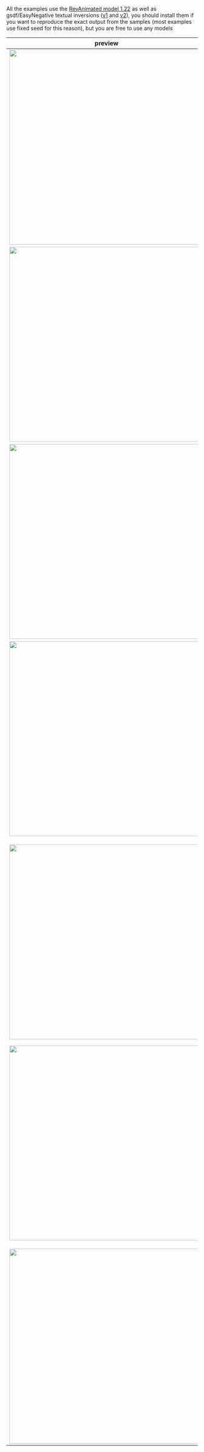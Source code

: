 All the examples use the [RevAnimated model 1.22](https://civitai.com/models/7371?modelVersionId=46846) as well as gsdf/EasyNegative textual inversions ([v1](https://huggingface.co/datasets/gsdf/EasyNegative/blob/main/EasyNegative.safetensors) and [v2](https://huggingface.co/gsdf/Counterfeit-V3.0/blob/main/embedding/EasyNegativeV2.safetensors)), you should install them if you want to reproduce the exact output from the samples (most examples use fixed seed for this reason), but you are free to use any models

| preview | workflow file | description |
| ------- | ------------- | ----------- |
|  <img width=512 src="https://github.com/melMass/comfy_mtb/assets/7041726/54e33446-183f-4dda-88b3-d38a1e6de980"/>| [01-faceswap.json](https://github.com/melMass/comfy_mtb/blob/main/examples/01-faceswap.json)| Showing the basic usage of Face swap using [deepinsight/insightface](https://github.com/deepinsight/insightface) models (i.e what Roop uses), this uses this online image as reference: <p align=center><img width=150 src="https://lucasmuseum.org/assets/general/Lucas_Headshot_Color_web.jpg"/></p> |
| <img width=512 src="https://github.com/melMass/comfy_mtb/assets/7041726/c0f04a63-960c-43a7-ba78-a45cd5ac7514"/> | [02-film_interpolation.json](https://github.com/melMass/comfy_mtb/blob/main/examples/02-film_interpolation.json) | Simple example of using FILM to interpolate two inferred frames |
| <img width=512 src="https://github.com/melMass/comfy_mtb/assets/7041726/d6d66d96-fb34-40d0-9038-cbabf0714c5d"/> | [03-animation_builder-condition-lerp.json](https://github.com/melMass/comfy_mtb/blob/main/examples/03-animation_builder-condition-lerp.json)  | Using the 0-1 output of the animation builder to linearly interpolate between two prompts: `blue car` **->** `yellow car` |
| <img width=512 src="https://github.com/melMass/comfy_mtb/assets/7041726/303a1037-60d3-4b31-a589-b15d549752f6"/> |     [04-animation_builder-deforum.json](https://github.com/melMass/comfy_mtb/blob/main/examples/04-animation_builder-deforum.json)        |    *advanced* use case of the animation builder featuring a lot of the logic behind mtb nodes, this specific example will run 2 times for 30 frames stepping the seed for the second loop         |
| <p><img align=top width=512 src="https://github.com/melMass/comfy_mtb/assets/7041726/9db516b5-45d2-4389-b904-b3a94660f24c"/></p><p><img align=top width=512 src="https://github.com/melMass/comfy_mtb/assets/7041726/7e4477f6-8e18-4839-9864-83d07d6690a1"/></p> | [05-seamless_texture.json](https://github.com/melMass/comfy_mtb/blob/main/examples/05-seamless_texture.json) | Seamless diffusion and deepbump showcase  |
| <img width=512 src="https://github.com/melMass/comfy_mtb/assets/7041726/d722bb1e-19fb-4b89-90f0-d9657b09d037"/> | [06-seamless_equilateral.json](https://github.com/melMass/comfy_mtb/blob/main/examples/06-seamless_equilateral.json) | Generate seamless environment maps, requires [IPAdapter Plus](https://github.com/cubiq/ComfyUI_IPAdapter_plus) and the [Redmond 360 LoRa](https://civitai.com/models/118025/360redmond-a-360-view-panorama-lora-for-sd-xl-10) for SDXL or the [Latent Labs 360](https://civitai.com/models/10753/latentlabs360) for 1.5 



